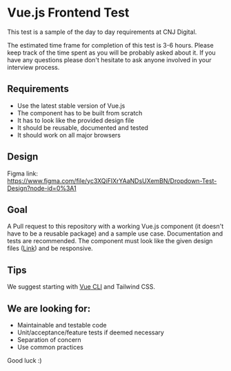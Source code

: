 # Vue.js Frontend Test
This test is a sample of the day to day requirements at CNJ Digital.
  
The estimated time frame for completion of this test is 3-6 hours. Please keep track of the time spent as you will be probably asked about it. If you have any questions please don't hesitate to ask anyone involved in your interview process.

## Requirements
 - Use the latest stable version of Vue.js
 - The component has to be built from scratch
 - It has to look like the provided design file
 - It should be reusable, documented and tested
 - It should work on all major browsers
 
## Design
Figma link: https://www.figma.com/file/yc3XQiFIXrYAaNDsUXemBN/Dropdown-Test-Design?node-id=0%3A1

## Goal
A Pull request to this repository with a working Vue.js component (it doesn't have to be a reusable package) and a sample use case. Documentation and tests are recommended. The component must look like the given design files ([Link](https://www.figma.com/file/yc3XQiFIXrYAaNDsUXemBN/Dropdown-Test-Design?node-id=0%3A1)) and be responsive.

## Tips
We suggest starting with [Vue CLI](https://cli.vuejs.org/) and Tailwind CSS.

## We are looking for:
 - Maintainable and testable code
 - Unit/acceptance/feature tests if deemed necessary
 - Separation of concern
 - Use common practices

Good luck :)
